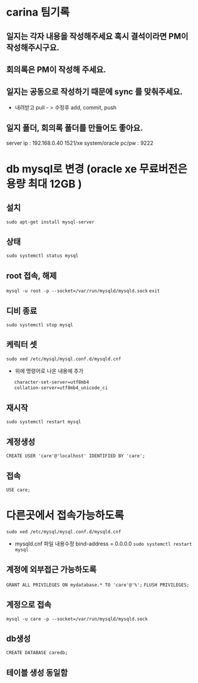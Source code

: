 # carina 팀기록
## 일지는 각자 내용을 작성해주세요 혹시 결석이라면 PM이 작성해주시구요.
## 회의록은 PM이 작성해 주세요.
## 일지는 공동으로 작성하기 때문에 sync 를 맞춰주세요.
 - 내려받고 pull  - > 수정후 add, commit, push 
## 일지 폴더, 회의록 폴더를 만들어도 좋아요.
server ip : 192.168.0.40
           1521/xe
           system/oracle
pc/pw : 9222
# db mysql로 변경 (oracle xe 무료버전은 용량 최대 12GB )

## 설치 
`sudo apt-get install mysql-server`
## 상태 
`sudo systemctl status mysql`
## root 접속, 해제 
`mysql -u root -p --socket=/var/run/mysqld/mysqld.sock`
`exit`
## 디비 종료 
`sudo systemctl stop mysql`
## 케릭터 셋 
`sudo xed /etc/mysql/mysql.conf.d/mysqld.cnf`
 - 위에 명령어로 나온 내용에 추가 
  ```bash [mysqld]
     character-set-server=utf8mb4
     collation-server=utf8mb4_unicode_ci
   ```

## 재시작 
`sudo systemctl restart mysql`

## 계정생성 
`CREATE USER 'care'@'localhost' IDENTIFIED BY 'care';`

## 접속
 `USE care;`

# 다른곳에서 접속가능하도록 
`sudo xed /etc/mysql/mysql.conf.d/mysqld.cnf`
- mysqld.cnf 파일 내용수정
  bind-address = 0.0.0.0
 `sudo systemctl restart mysql`

## 계정에 외부접근 가능하도록 
`GRANT ALL PRIVILEGES ON mydatabase.* TO 'care'@'%';`
`FLUSH PRIVILEGES;`

## 계정으로 접속 
`mysql -u care -p --socket=/var/run/mysqld/mysqld.sock`

## db생성 
`CREATE DATABASE caredb;`

## 테이블 생성 동일함 



